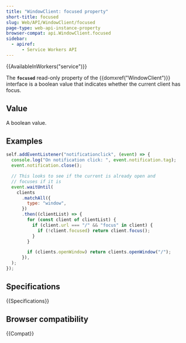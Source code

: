 ```yaml
---
title: "WindowClient: focused property"
short-title: focused
slug: Web/API/WindowClient/focused
page-type: web-api-instance-property
browser-compat: api.WindowClient.focused
sidebar:
  - apiref:
      - Service Workers API
---
```


{{AvailableInWorkers("service")}}

The **`focused`** read-only property of the
{{domxref("WindowClient")}} interface is a boolean value that indicates whether
the current client has focus.

## Value

A boolean value.

## Examples

```js
self.addEventListener("notificationclick", (event) => {
  console.log("On notification click: ", event.notification.tag);
  event.notification.close();

  // This looks to see if the current is already open and
  // focuses if it is
  event.waitUntil(
    clients
      .matchAll({
        type: "window",
      })
      .then((clientList) => {
        for (const client of clientList) {
          if (client.url === "/" && "focus" in client) {
            if (!client.focused) return client.focus();
          }
        }

        if (clients.openWindow) return clients.openWindow("/");
      }),
  );
});
```

## Specifications

{{Specifications}}

## Browser compatibility

{{Compat}}
